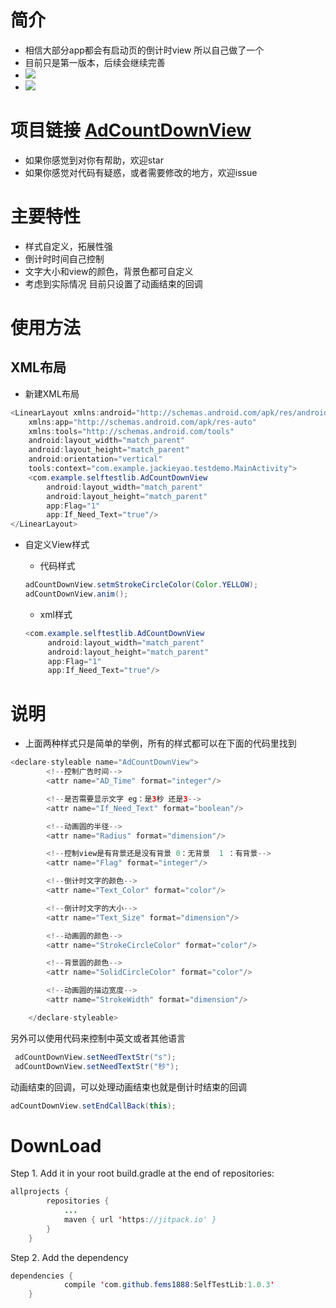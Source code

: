 简介
====
* 相信大部分app都会有启动页的倒计时view 所以自己做了一个
* 目前只是第一版本，后续会继续完善
* ![](http://g.recordit.co/fnI3LDfymW.gif)
* ![](http://g.recordit.co/YGzmPxRcE0.gif)

项目链接 [AdCountDownView](https://github.com/fems1888/SelfTestLib)
===
* 如果你感觉到对你有帮助，欢迎star
* 如果你感觉对代码有疑惑，或者需要修改的地方，欢迎issue

主要特性
===
* 样式自定义，拓展性强
* 倒计时时间自己控制
* 文字大小和view的颜色，背景色都可自定义
* 考虑到实际情况 目前只设置了动画结束的回调

使用方法
===
XML布局
--

* 新建XML布局
```Java
<LinearLayout xmlns:android="http://schemas.android.com/apk/res/android"
    xmlns:app="http://schemas.android.com/apk/res-auto"
    xmlns:tools="http://schemas.android.com/tools"
    android:layout_width="match_parent"
    android:layout_height="match_parent"
    android:orientation="vertical"
    tools:context="com.example.jackieyao.testdemo.MainActivity">
    <com.example.selftestlib.AdCountDownView
        android:layout_width="match_parent"
        android:layout_height="match_parent"
        app:Flag="1"
        app:If_Need_Text="true"/>
</LinearLayout>
```
* 自定义View样式
 
  * 代码样式
  ```Java
  adCountDownView.setmStrokeCircleColor(Color.YELLOW);
  adCountDownView.anim();
  ```
  
   * xml样式
   ```Java
   <com.example.selftestlib.AdCountDownView
        android:layout_width="match_parent"
        android:layout_height="match_parent"
        app:Flag="1"
        app:If_Need_Text="true"/>
    ```
 说明
 ======
 * 上面两种样式只是简单的举例，所有的样式都可以在下面的代码里找到
```Java
<declare-styleable name="AdCountDownView">
        <!--控制广告时间-->
        <attr name="AD_Time" format="integer"/>

        <!--是否需要显示文字 eg：是3秒 还是3-->
        <attr name="If_Need_Text" format="boolean"/>

        <!--动画圆的半径-->
        <attr name="Radius" format="dimension"/>

        <!--控制view是有背景还是没有背景 0：无背景  1 ：有背景-->
        <attr name="Flag" format="integer"/>

        <!--倒计时文字的颜色-->
        <attr name="Text_Color" format="color"/>

        <!--倒计时文字的大小-->
        <attr name="Text_Size" format="dimension"/>

        <!--动画圆的颜色-->
        <attr name="StrokeCircleColor" format="color"/>

        <!--背景圆的颜色-->
        <attr name="SolidCircleColor" format="color"/>

        <!--动画圆的描边宽度-->
        <attr name="StrokeWidth" format="dimension"/>

    </declare-styleable>
```
另外可以使用代码来控制中英文或者其他语言
```Java
 adCountDownView.setNeedTextStr("s");
 adCountDownView.setNeedTextStr("秒");
```
动画结束的回调，可以处理动画结束也就是倒计时结束的回调
```java
adCountDownView.setEndCallBack(this);
```

DownLoad
=====
Step 1. Add it in your root build.gradle at the end of repositories:

```java
allprojects {
		repositories {
			...
			maven { url 'https://jitpack.io' }
		}
	}
```
Step 2. Add the dependency
```java
dependencies {
	        compile 'com.github.fems1888:SelfTestLib:1.0.3'
	}
```

   
   






